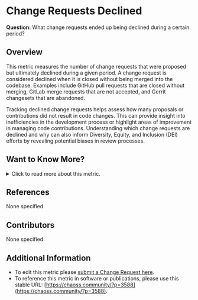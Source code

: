 # **Change Requests Declined**

**Question:** What change requests ended up being declined during a certain period?

## Overview
This metric measures the number of change requests that were proposed but ultimately declined during a given period. A change request is considered declined when it is closed without being merged into the codebase. Examples include GitHub pull requests that are closed without merging, GitLab merge requests that are not accepted, and Gerrit changesets that are abandoned.

Tracking declined change requests helps assess how many proposals or contributions did not result in code changes. This can provide insight into inefficiencies in the development process or highlight areas of improvement in managing code contributions. Understanding which change requests are declined and why can also inform Diversity, Equity, and Inclusion (DEI) efforts by revealing potential biases in review processes.

## Want to Know More?

<details>
<summary>Click to read more about this metric.</summary>

### Data Collection Strategies 

Potential aggregators include: 
* Count. Total number of declined change requests during the period.
* Ratio. Ratio of declined change requests over the total number of change requests during that period.

Potential parameters include: 
* Period of time. Start and finish date of the period during which declined change requests are considered. Default: forever.
* Criteria for source code. Algorithm. Default: all files are source code. If we focus on source code, we need a criterion to decide whether a file belongs to the source code or not.

**Specific description: GitHub**

In the case of GitHub, declined change requests are defined as "pull requests that are closed with their changes not being included in the git repository", as long as it proposes changes to source code files.

See the discussion in the specific description for GitHub in [Change Requests Accepted](https://chaoss.community/metric-change-requests-accepted/), since it applies here as well.

Mandatory parameters (for GitHub):

* Heuristic for detecting declined change requests, telling apart those cases where the change request was closed, but the changes were included in the git repository manually. Default: None.

**Specific description: GitLab**

In the case of GitLab, declined reviews are defined as "merge requests that are closed with their changes not being included in the git repository", as long as it proposes changes to source code files.

Mandatory parameters (for GitLab):

* Heuristic for detecting declined change requests, telling apart those cases where the merge request was closed, but the changes were included in the git repository manually. Default: None.

**Specific description: Gerrit**

In the case of Gerrit, declined change requests are defined as "changesets abandoned", as long as they propose changes to source code files.

- Collect data from repositories on declined pull requests, merge requests, or abandoned changesets.
- Collect metadata about the reasons for declined change requests, such as reviewer comments, to understand patterns.

### Filters 
- **By Actor:** Submitter, reviewer, or merger.
- **By Group:** Filter by employer, gender, or other actor attributes.
- **By Time Period:** Specify the start and end dates for analysis.
- **By Ratio:** Ratio of declined change requests to total change requests.

### Visualizations
- None Specified

</details>

## References
None specified

## Contributors
None specified

## Additional Information
- To edit this metric please [submit a Change Request here](https://github.com/chaoss/wg-evolution/blob/main/focus-areas/code-development-efficiency/change-requests-declined.md).  
- To reference this metric in software or publications, please use this stable URL: [https://chaoss.community/?p=3588](https://chaoss.community/?p=3588).

<!-- # For groupings in the knowledge base
**Context tags:** code contribution, code review, change requests, project activity  
**Keyword tags:** declined change requests, pull requests, merge requests, Gerrit, GitHub, GitLab
-->
